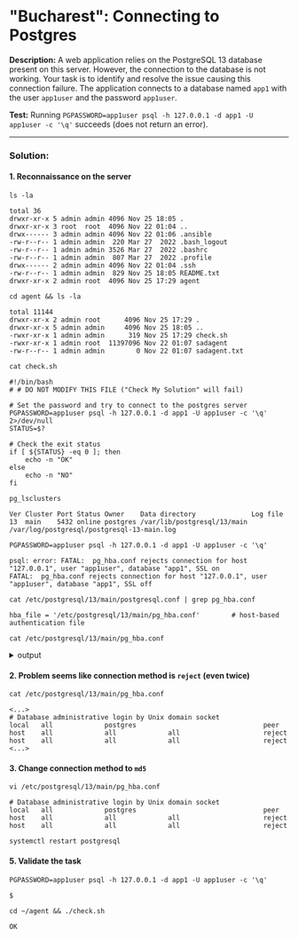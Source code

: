 # "Bucharest": Connecting to Postgres

**Description:** A web application relies on the PostgreSQL 13 database present on this server. However, the connection to the database is not working. Your task is to identify and resolve the issue causing this connection failure. The application connects to a database named `app1` with the user `app1user` and the password `app1user`.  

**Test:** Running `PGPASSWORD=app1user psql -h 127.0.0.1 -d app1 -U app1user -c '\q'` succeeds (does not return an error).  

---

### Solution:
#### 1. Reconnaissance on the server
`ls -la`  
```console
total 36
drwxr-xr-x 5 admin admin 4096 Nov 25 18:05 .
drwxr-xr-x 3 root  root  4096 Nov 22 01:04 ..
drwx------ 3 admin admin 4096 Nov 22 01:06 .ansible
-rw-r--r-- 1 admin admin  220 Mar 27  2022 .bash_logout
-rw-r--r-- 1 admin admin 3526 Mar 27  2022 .bashrc
-rw-r--r-- 1 admin admin  807 Mar 27  2022 .profile
drwx------ 2 admin admin 4096 Nov 22 01:04 .ssh
-rw-r--r-- 1 admin admin  829 Nov 25 18:05 README.txt
drwxr-xr-x 2 admin root  4096 Nov 25 17:29 agent
```

`cd agent && ls -la`  
```console
total 11144
drwxr-xr-x 2 admin root      4096 Nov 25 17:29 .
drwxr-xr-x 5 admin admin     4096 Nov 25 18:05 ..
-rwxr-xr-x 1 admin admin      319 Nov 25 17:29 check.sh
-rwxr-xr-x 1 admin root  11397096 Nov 22 01:07 sadagent
-rw-r--r-- 1 admin admin        0 Nov 22 01:07 sadagent.txt
```

`cat check.sh`  
```console
#!/bin/bash
# # DO NOT MODIFY THIS FILE ("Check My Solution" will fail)

# Set the password and try to connect to the postgres server
PGPASSWORD=app1user psql -h 127.0.0.1 -d app1 -U app1user -c '\q' 2>/dev/null
STATUS=$?

# Check the exit status
if [ ${STATUS} -eq 0 ]; then
    echo -n "OK"
else
    echo -n "NO"
fi
```

`pg_lsclusters`  
```console
Ver Cluster Port Status Owner    Data directory              Log file
13  main    5432 online postgres /var/lib/postgresql/13/main /var/log/postgresql/postgresql-13-main.log
```

`PGPASSWORD=app1user psql -h 127.0.0.1 -d app1 -U app1user -c '\q'`  
```console
psql: error: FATAL:  pg_hba.conf rejects connection for host "127.0.0.1", user "app1user", database "app1", SSL on
FATAL:  pg_hba.conf rejects connection for host "127.0.0.1", user "app1user", database "app1", SSL off
```

`cat /etc/postgresql/13/main/postgresql.conf | grep pg_hba.conf`  
```console
hba_file = '/etc/postgresql/13/main/pg_hba.conf'        # host-based authentication file
```

`cat /etc/postgresql/13/main/pg_hba.conf`  
<details>

  <summary>output</summary>

```bash
# PostgreSQL Client Authentication Configuration File
# ===================================================
#
# Refer to the "Client Authentication" section in the PostgreSQL
# documentation for a complete description of this file.  A short
# synopsis follows.
#
# This file controls: which hosts are allowed to connect, how clients
# are authenticated, which PostgreSQL user names they can use, which
# databases they can access.  Records take one of these forms:
#
# local         DATABASE  USER  METHOD  [OPTIONS]
# host          DATABASE  USER  ADDRESS  METHOD  [OPTIONS]
# hostssl       DATABASE  USER  ADDRESS  METHOD  [OPTIONS]
# hostnossl     DATABASE  USER  ADDRESS  METHOD  [OPTIONS]
# hostgssenc    DATABASE  USER  ADDRESS  METHOD  [OPTIONS]
# hostnogssenc  DATABASE  USER  ADDRESS  METHOD  [OPTIONS]
#
# (The uppercase items must be replaced by actual values.)
#
# The first field is the connection type: "local" is a Unix-domain
# socket, "host" is either a plain or SSL-encrypted TCP/IP socket,
# "hostssl" is an SSL-encrypted TCP/IP socket, and "hostnossl" is a
# non-SSL TCP/IP socket.  Similarly, "hostgssenc" uses a
# GSSAPI-encrypted TCP/IP socket, while "hostnogssenc" uses a
# non-GSSAPI socket.
#
# DATABASE can be "all", "sameuser", "samerole", "replication", a
# database name, or a comma-separated list thereof. The "all"
# keyword does not match "replication". Access to replication
# must be enabled in a separate record (see example below).
#
# USER can be "all", a user name, a group name prefixed with "+", or a
# comma-separated list thereof.  In both the DATABASE and USER fields
# you can also write a file name prefixed with "@" to include names
# from a separate file.
#
# ADDRESS specifies the set of hosts the record matches.  It can be a
# host name, or it is made up of an IP address and a CIDR mask that is
# an integer (between 0 and 32 (IPv4) or 128 (IPv6) inclusive) that
# specifies the number of significant bits in the mask.  A host name
# that starts with a dot (.) matches a suffix of the actual host name.
# Alternatively, you can write an IP address and netmask in separate
# columns to specify the set of hosts.  Instead of a CIDR-address, you
# can write "samehost" to match any of the server's own IP addresses,
# or "samenet" to match any address in any subnet that the server is
# directly connected to.
#
# METHOD can be "trust", "reject", "md5", "password", "scram-sha-256",
# "gss", "sspi", "ident", "peer", "pam", "ldap", "radius" or "cert".
# Note that "password" sends passwords in clear text; "md5" or
# "scram-sha-256" are preferred since they send encrypted passwords.
#
# OPTIONS are a set of options for the authentication in the format
# NAME=VALUE.  The available options depend on the different
# authentication methods -- refer to the "Client Authentication"
# section in the documentation for a list of which options are
# available for which authentication methods.
#
# Database and user names containing spaces, commas, quotes and other
# special characters must be quoted.  Quoting one of the keywords
# "all", "sameuser", "samerole" or "replication" makes the name lose
# its special character, and just match a database or username with
# that name.
#
# This file is read on server startup and when the server receives a
# SIGHUP signal.  If you edit the file on a running system, you have to
# SIGHUP the server for the changes to take effect, run "pg_ctl reload",
# or execute "SELECT pg_reload_conf()".
#
# Put your actual configuration here
# ----------------------------------
#
# If you want to allow non-local connections, you need to add more
# "host" records.  In that case you will also need to make PostgreSQL
# listen on a non-local interface via the listen_addresses
# configuration parameter, or via the -i or -h command line switches.


# DO NOT DISABLE!
# If you change this first entry you will need to make sure that the
# database superuser can access the database using some other method.
# Noninteractive access to all databases is required during automatic
# maintenance (custom daily cronjobs, replication, and similar tasks).
#
# Database administrative login by Unix domain socket
local   all             postgres                                peer
host    all             all             all                     reject
host    all             all             all                     reject

# TYPE  DATABASE        USER            ADDRESS                 METHOD

# "local" is for Unix domain socket connections only
local   all             all                                     peer
# IPv4 local connections:
host    all             all             127.0.0.1/32            md5
# IPv6 local connections:
host    all             all             ::1/128                 md5
# Allow replication connections from localhost, by a user with the
# replication privilege.
local   replication     all                                     peer
host    replication     all             127.0.0.1/32            md5
host    replication     all             ::1/128                 md5
```

</details>


#### 2. Problem seems like connection method is `reject` (even twice)
`cat /etc/postgresql/13/main/pg_hba.conf`  
```console
<...>
# Database administrative login by Unix domain socket
local   all             postgres                                peer
host    all             all             all                     reject
host    all             all             all                     reject
<...>
```


#### 3. Change connection method to `md5`
`vi /etc/postgresql/13/main/pg_hba.conf`  
```console
# Database administrative login by Unix domain socket
local   all             postgres                                peer
host    all             all             all                     reject
host    all             all             all                     reject
```

`systemctl restart postgresql`  


#### 5. Validate the task
`PGPASSWORD=app1user psql -h 127.0.0.1 -d app1 -U app1user -c '\q'`  
```console
$
```

`cd ~/agent && ./check.sh`  
```console
OK
```
